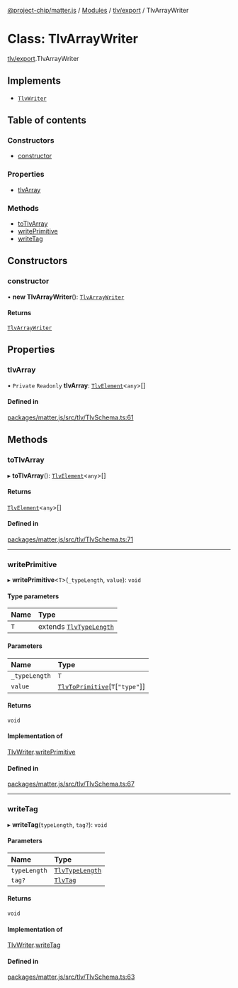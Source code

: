 [@project-chip/matter.js](../README.md) / [Modules](../modules.md) / [tlv/export](../modules/tlv_export.md) / TlvArrayWriter

# Class: TlvArrayWriter

[tlv/export](../modules/tlv_export.md).TlvArrayWriter

## Implements

- [`TlvWriter`](../interfaces/tlv_export.TlvWriter.md)

## Table of contents

### Constructors

- [constructor](tlv_export.TlvArrayWriter.md#constructor)

### Properties

- [tlvArray](tlv_export.TlvArrayWriter.md#tlvarray)

### Methods

- [toTlvArray](tlv_export.TlvArrayWriter.md#totlvarray)
- [writePrimitive](tlv_export.TlvArrayWriter.md#writeprimitive)
- [writeTag](tlv_export.TlvArrayWriter.md#writetag)

## Constructors

### constructor

• **new TlvArrayWriter**(): [`TlvArrayWriter`](tlv_export.TlvArrayWriter.md)

#### Returns

[`TlvArrayWriter`](tlv_export.TlvArrayWriter.md)

## Properties

### tlvArray

• `Private` `Readonly` **tlvArray**: [`TlvElement`](../modules/tlv_export.md#tlvelement)\<`any`\>[]

#### Defined in

[packages/matter.js/src/tlv/TlvSchema.ts:61](https://github.com/project-chip/matter.js/blob/5f71eedebdb9fa54338bde320c311bb359b7455d/packages/matter.js/src/tlv/TlvSchema.ts#L61)

## Methods

### toTlvArray

▸ **toTlvArray**(): [`TlvElement`](../modules/tlv_export.md#tlvelement)\<`any`\>[]

#### Returns

[`TlvElement`](../modules/tlv_export.md#tlvelement)\<`any`\>[]

#### Defined in

[packages/matter.js/src/tlv/TlvSchema.ts:71](https://github.com/project-chip/matter.js/blob/5f71eedebdb9fa54338bde320c311bb359b7455d/packages/matter.js/src/tlv/TlvSchema.ts#L71)

___

### writePrimitive

▸ **writePrimitive**\<`T`\>(`_typeLength`, `value`): `void`

#### Type parameters

| Name | Type |
| :------ | :------ |
| `T` | extends [`TlvTypeLength`](../modules/tlv_export.md#tlvtypelength) |

#### Parameters

| Name | Type |
| :------ | :------ |
| `_typeLength` | `T` |
| `value` | [`TlvToPrimitive`](../modules/tlv_export.md#tlvtoprimitive)[`T`[``"type"``]] |

#### Returns

`void`

#### Implementation of

[TlvWriter](../interfaces/tlv_export.TlvWriter.md).[writePrimitive](../interfaces/tlv_export.TlvWriter.md#writeprimitive)

#### Defined in

[packages/matter.js/src/tlv/TlvSchema.ts:67](https://github.com/project-chip/matter.js/blob/5f71eedebdb9fa54338bde320c311bb359b7455d/packages/matter.js/src/tlv/TlvSchema.ts#L67)

___

### writeTag

▸ **writeTag**(`typeLength`, `tag?`): `void`

#### Parameters

| Name | Type |
| :------ | :------ |
| `typeLength` | [`TlvTypeLength`](../modules/tlv_export.md#tlvtypelength) |
| `tag?` | [`TlvTag`](../modules/tlv_export.md#tlvtag) |

#### Returns

`void`

#### Implementation of

[TlvWriter](../interfaces/tlv_export.TlvWriter.md).[writeTag](../interfaces/tlv_export.TlvWriter.md#writetag)

#### Defined in

[packages/matter.js/src/tlv/TlvSchema.ts:63](https://github.com/project-chip/matter.js/blob/5f71eedebdb9fa54338bde320c311bb359b7455d/packages/matter.js/src/tlv/TlvSchema.ts#L63)
